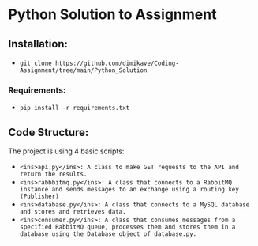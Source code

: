 # Python Solution to Assignment

## Installation:
- `git clone https://github.com/dimikave/Coding-Assignment/tree/main/Python_Solution`

### Requirements:
- `pip install -r requirements.txt`

## Code Structure:
The project is using 4 basic scripts:
- `<ins>api.py</ins>: A class to make GET requests to the API and return the results.`
- `<ins>rabbbitmq.py</ins>: A class that connects to a RabbitMQ instance and sends messages to an exchange using a routing key (Publisher)`
- `<ins>database.py</ins>: A class that connects to a MySQL database and stores and retrieves data.`
- `<ins>consumer.py</ins>: A class that consumes messages from a specified RabbitMQ queue, processes them and stores them in a database using the Database object of database.py.`
